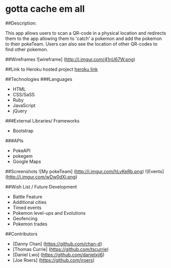 # gotta cache em all



##Description: 

This app allows users to scan a QR-code in a physical location and redirects them to the app allowing them to 'catch' a pokemon and add the pokemon to their pokeTeam. Users can also see the location of other QR-codes to find other pokemon. 



##Wireframes
![wireframe] (http://i.imgur.com/41nU67W.png)

##Link to Heroku hosted project
[heroku link](http://cachemon.herokuapp.com/)

##Technologies
###Languages 
* HTML
* CSS/SaSS
* Ruby
* JavaScript
* jQuery

###External Libraries/ Frameworks
* Bootstrap

###APIs
* PokeAPI
* pokegem
* Google Maps

##Screenshots
![My pokeTeam] (http://i.imgur.com/hLvKeRb.png)
![Events] (http://i.imgur.com/wDw0dXi.png)

##Wish List / Future Development
* Battle Feature
* Additional cities
* Timed events
* Pokemon level-ups and Evolutions
* Geofencing
* Pokemon trades

##Contributors 
* [Danny Chan] (https://github.com/chan-d)
* [Thomas Currie] (https://github.com/tscurrie)
* [Daniel Lwo] (https://github.com/danielxji6)
* [Joe Roers] (https://github.com/jroers)


